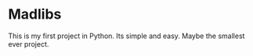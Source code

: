 # Madlibs
This is my first project in Python. Its simple and easy. Maybe the smallest ever project.


